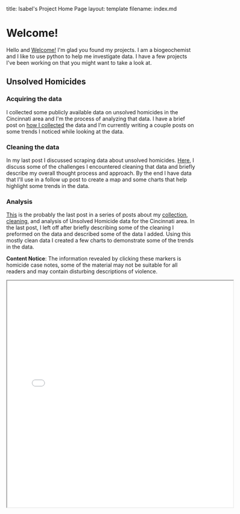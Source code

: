 
title: Isabel's Project Home Page
layout: template
filename: index.md


# Welcome!  
Hello and [Welcome!](https://isabelsrepo.github.io/2022/08/01/Welcome-Post.html)
I'm glad you found my projects. I am a biogeochemist and I like to use python to help me investigate data. I have a few projects I've been working on that you might want to take a look at.  

## Unsolved Homicides
### Acquiring the data
I collected some publicly available data on unsolved homicides in the Cincinnati area and I'm the process of analyzing that data. I have a brief post on [how I collected](https://isabelsrepo.github.io/scraping-unsolved-homicide-data/) the data and I'm currently writing a couple posts on some trends I noticed while looking at the data. 

### Cleaning the data
In my last post I discussed scraping data about unsolved homicides. [Here](https://isabelsrepo.github.io/unsolved-homicide-data-cleaning/), I discuss some of the challenges I encountered cleaning that data and briefly describe my overall thought process and approach. By the end I have data that I'll use in a follow up post to create a map and some charts that help highlight some trends in the data.

### Analysis
[This](https://github.com/IsabelsRepo/IsabelsRepo.github.io/blob/main/_posts/2022-08-01_Unsolved_Homicide_Analysis.md)  is the probably the last post in a series of posts about my [collection](https://isabelsrepo.github.io/scraping-unsolved-homicide-data/), [cleaning](https://isabelsrepo.github.io/unsolved-homicide-data-cleaning/), and analysis of Unsolved Homicide data for the Cincinnati area. In the last post, I left off after briefly describing some of the cleaning I preformed on the data and described some of the data I added. Using this mostly clean data I created a few charts to demonstrate some of the trends in the data. 

**Content Notice**: The information revealed by clicking these markers is homicide case notes, some of the material may not be suitable for all readers and may contain disturbing descriptions of violence.

<iframe src="Unsolved-Homicides-by-Gender.html" height="600" width="600"></iframe>
